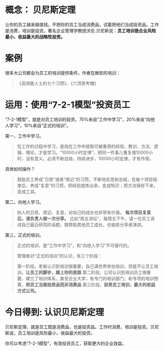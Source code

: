 # 概念： 贝尼斯定理

让你的员工越来越值钱。不把你的员工当成消费品，试着把他们当成投资品。工作是消费，培训是投资。著名企业管理学教授沃伦.贝尼斯说：**员工培训是企业风险最小、收益最大的战略性投资。**

# 案例

很多大公司都会为员工的培训提供条件。作者在微软的培训：
> 《高效能人士的七个习惯》、《六顶思考帽》

# 运用：使用“7-2-1模型”投资员工

“7-2-1模型”，就是对员工培训的投资，70%来自“工作中学习”，20%来自“向他人学习”，10%来自“正式的培训”。

第一，工作中学习。
> 在工作的过程中学习，是指在工作中提取可被重用的经验、教训、方法、逻辑、理论，才是学习。“10000小时定律”，把同一件事儿重复做10000小时，没有意义。必须不断总结，持续进步，10000小时定律，才有作用。

具体如何操作？
> 鼓励员工养成“日思”或者“周记”的习惯，不断地反思和总结，在每个项目结束后，养成“复盘”的习惯，把经验提炼出来，变成知识；把方法保存下来，变成工具。 

第二，向他人学习。
> 别人的日思、周记、复盘，对自己的成长也非常有价值。
> **每次项目复盘后，请负责人做一次分享。**  比如“周五讲坛”，每周五下午，请一位员工讲讲自己最近研究的话题，既帮助其他员工成长，也锻炼分享者演讲。

第三，正式的培训。
> 正式的培训，是“工作中学习”，和“向他人学习”不可替代的。
> 
> 管理者对“正式的培训”的认识，有三个阶段：
> 
> 第一阶段，老板认识到培训很重要，自己满世界参加培训，但是不让员工培训。**让员工的脚步，跟上你的思路**
> 第二阶段，公司认识到培训员工很重要，建立了培训体系，甚至企业大学，有专门的培训部门，和专项的培训预算。**把员工当做投资品而非消费品**
> 第三阶段，**投资员工培训，最大的收益方式公司。**

# 今日得到: 认识贝尼斯定理

贝尼斯定理，就是员工既是消费品，也是投资品。工作时消费，培训是投资。贝尼斯说，员工培训是风险最小，收益最大的投资。

你可以考虑“7-2-1模型”，有效投资员工，获取更大的企业效益。


